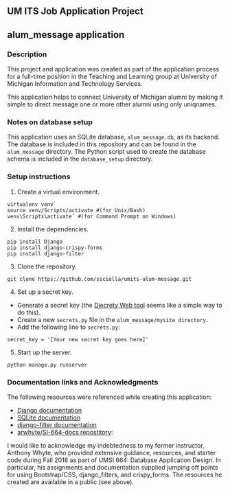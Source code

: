 ## UM ITS Job Application Project
## alum_message application

### Description

This project and application was created as part of the application process for a full-time position in the Teaching and Learning group at University of Michigan Information and Technology Services.

 This application helps to connect University of Michigan alumni by making it simple to direct message one or more other alumni using only uniqnames.</p>

### Notes on database setup

This application uses an SQLite database, `alum_message.db`, as its backend. The database is included in this repository and can be found in the `alum_message` directory. The Python script used to create the database schema is included in the `database_setup` directory.

### Setup instructions

1. Create a virtual environment.

```
virtualenv venv`
source venv/Scripts/activate #(for Unix/Bash)
venv\Scripts\activate` #(for Command Prompt on Windows)
```

2. Install the dependencies.

```
pip install Django
pip install django-crispy-forms
pip install django-filter
```

3. Clone the repository.

```git clone https://github.com/ssciolla/umits-alum-message.git```

4. Set up a secret key.

- Generate a secret key (the [Djecrety Web tool](https://djecrety.ir/) seems like a simple way to do this).
- Create a new `secrets.py` file in the `alum_message/mysite directory.`
- Add the following line to `secrets.py`:

```
secret_key = '[Your new secret key goes here]'
```

5. Start up the server.

`python manage.py runserver`

### Documentation links and Acknowledgments

The following resources were referenced while creating this application:

- [Django documentation](https://docs.djangoproject.com/en/2.2/)
- [SQLite documentation](https://www.sqlite.org/docs.html)
- [django-filter documentation](https://django-filter.readthedocs.io/en/master/index.html)
- [arwhyte/SI-664-docs repostitory](https://github.com/arwhyte/SI664-docs): 

 I would like to acknowledge my indebtedness to my former instructor, Anthony Whyte, who provided extensive guidance, resources, and starter code during Fall 2018 as part of UMSI 664: Database Application Design. In particular, his assignments and documentation supplied jumping off points for using Bootstrap/CSS, django_filters, and       crispy_forms. The resources he created are available in a public (see above).